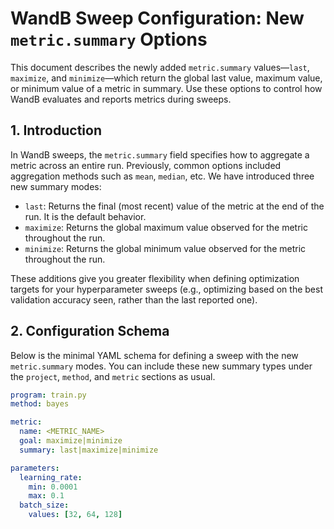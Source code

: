 # WandB Sweep Configuration: New `metric.summary` Options

This document describes the newly added `metric.summary` values—`last`, `maximize`, and `minimize`—which return the global last value, maximum value, or minimum value of a metric in summary. Use these options to control how WandB evaluates and reports metrics during sweeps.

## 1. Introduction

In WandB sweeps, the `metric.summary` field specifies how to aggregate a metric across an entire run. Previously, common options included aggregation methods such as `mean`, `median`, etc. We have introduced three new summary modes:

- `last`: Returns the final (most recent) value of the metric at the end of the run. It is the default behavior.
- `maximize`: Returns the global maximum value observed for the metric throughout the run.
- `minimize`: Returns the global minimum value observed for the metric throughout the run.

These additions give you greater flexibility when defining optimization targets for your hyperparameter sweeps (e.g., optimizing based on the best validation accuracy seen, rather than the last reported one).

## 2. Configuration Schema

Below is the minimal YAML schema for defining a sweep with the new `metric.summary` modes. You can include these new summary types under the `project`, `method`, and `metric` sections as usual.

```yaml
program: train.py
method: bayes

metric:
  name: <METRIC_NAME>
  goal: maximize|minimize
  summary: last|maximize|minimize

parameters:
  learning_rate:
    min: 0.0001
    max: 0.1
  batch_size:
    values: [32, 64, 128]